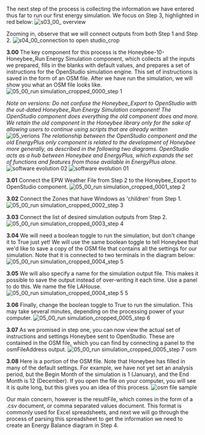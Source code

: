 
The next step of the process is collecting the information we have entered thus far to run our first energy simulation. We focus on Step 3, highlighted in red below:
![s03_00_ overview](https://user-images.githubusercontent.com/44324576/51686499-c6d57200-1ff0-11e9-8708-03b5f2cb2583.png)


Zooming in, observe that we will connect outputs from both Step 1 and Step 2.
![s04_00_connection to open studio_crop](https://user-images.githubusercontent.com/44324576/49238365-8d252800-f400-11e8-8545-6dc35671295c.png)



**3.00** The key component for this process is the Honeybee-10-Honeybee_Run Energy Simulation component, which collects all the inputs we prepared, fills in the blanks with default values, and prepares a set of instructions for the OpenStudio simulation engine. This set of instructions is saved in the form of an OSM file. After we have run the simulation, we will show you what an OSM file looks like.
![05_00_run simulation_cropped_0000_step 1](https://user-images.githubusercontent.com/44324576/49255094-48fb4d00-f42b-11e8-8688-ae2a2edd2151.jpg)

_Note on versions: Do not confuse the Honeybee_Export to OpenStudio with the out-dated Honeybee_Run Energy Simulation component! The OpenStudio component does everything the old component does and more. We retain the old component in the Honeybee library only for the sake of allowing users to continue using scripts that are already written_
![05_verions](https://user-images.githubusercontent.com/44324576/49256977-0fc5db80-f431-11e8-8448-498c69de5edd.png)
_The relationship between the OpenStudio component and the old EnergyPlus only component is related to the development of Honeybee more generally, as described in the following two diagrams. OpenStudio acts as a hub between Honeybee and EnergyPlus, which expands the set of functions and features from those available in EnergyPlus alone._
![software evolution 02](https://user-images.githubusercontent.com/44324576/51989233-e5cb7c80-24a6-11e9-8762-4f506e842115.JPG)
![software evolution 01](https://user-images.githubusercontent.com/44324576/51989236-e6fca980-24a6-11e9-83a8-413f623443b3.JPG)


**3.01** Connect the EPW Weather File from Step 2 to the Honeybee_Export to OpenStudio component.
![05_00_run simulation_cropped_0001_step 2](https://user-images.githubusercontent.com/44324576/49255095-48fb4d00-f42b-11e8-9c1f-9e8a38c34bdf.jpg)

**3.02** Connect the Zones that have Windows as 'children' from Step 1.
![05_00_run simulation_cropped_0002_step 3](https://user-images.githubusercontent.com/44324576/49255096-48fb4d00-f42b-11e8-8616-ee7069e71280.jpg)

**3.03** Connect the list of desired simulation outputs from Step 2.
![05_00_run simulation_cropped_0003_step 4](https://user-images.githubusercontent.com/44324576/49255097-48fb4d00-f42b-11e8-81bd-673f3fe42ae1.jpg)

**3.04** We will need a boolean toggle to run the simulation, but don't change it to True just yet! We will use the same boolean toggle to tell Honeybee that we'd like to save a copy of the OSM file that contains all the settings for our simulation. Note that it is connected to two terminals in the diagram below:
![05_00_run simulation_cropped_0004_step 5](https://user-images.githubusercontent.com/44324576/49255099-48fb4d00-f42b-11e8-8d2d-d30d6dd81454.jpg)

**3.05** We will also specify a name for the simulation output file. This makes it possible to save the output instead of over-writing it each time. Use a panel to do this. We name the file LAHouse.
![05_00_run simulation_cropped_0004_step 5 5](https://user-images.githubusercontent.com/44324576/49256165-6bdb3080-f42e-11e8-8689-ef2a619ef127.jpg)

**3.06** Finally, change the boolean toggle to True to run the simulation. This may take several minutes, depending on the processing power of your computer.
![05_00_run simulation_cropped_0005_step 6](https://user-images.githubusercontent.com/44324576/49255100-4993e380-f42b-11e8-8d05-bcab2c6967da.jpg)

**3.07** As we promised in step one, you can now view the actual set of instructions and settings Honeybee sent to OpenStudio. These are contained in the OSM file, which you can find by connecting a panel to the osmFileAddress output.
![05_00_run simulation_cropped_0005_step 7 osm](https://user-images.githubusercontent.com/44324576/49258081-7dbfd200-f434-11e8-8833-1bc4e751f845.jpg)


**3.08** Here is a portion of the OSM file. Note that Honeybee has filled in many of the default settings. For example, we have not yet set an analysis period, but the Begin Month of the simulation is 1 (January), and the End Month is 12 (December). If you open the file on your computer, you will see it is quite long, but this gives you an idea of this process.
![osm file sample](https://user-images.githubusercontent.com/44324576/49251487-befab680-f421-11e8-8553-f94d9c21fa92.JPG)

Our main concern, however is the resultFile, which comes in the form of a .csv document, or comma separated values document. This format is commonly used for Excel spreadsheets, and next we will go through the process of parsing this spreadsheet to get the information we need to create an Energy Balance diagram in Step 4.